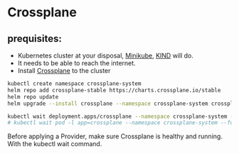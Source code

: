 # Crossplane

## prequisites:

- Kubernetes cluster at your disposal, [Minikube][minikube], [KIND][kind] will do. 
- It needs to be able to reach the internet.
- Install [Crossplane][cp] to the cluster

```bash
kubectl create namespace crossplane-system
helm repo add crossplane-stable https://charts.crossplane.io/stable
helm repo update
helm upgrade --install crossplane --namespace crossplane-system crossplane-stable/crossplane

kubectl wait deployment.apps/crossplane --namespace crossplane-system --for condition=AVAILABLE=True --timeout 1m
# kubectl wait pod -l app=crossplane --namespace crossplane-system --for=condition=ready --timeout=120s
```
Before applying a Provider, make sure Crossplane is healthy and running. With the kubectl wait command.



[minikube]: https://minikube.sigs.k8s.io/docs/start/
[kind]: https://kind.sigs.k8s.io/docs/user/quick-start#installation
[cp]: https://docs.crossplane.io/v1.12/software/install/
